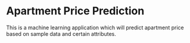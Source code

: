 # Apartment Price Prediction
This is a machine learning application which will predict apartment price based on sample data and certain attributes.
